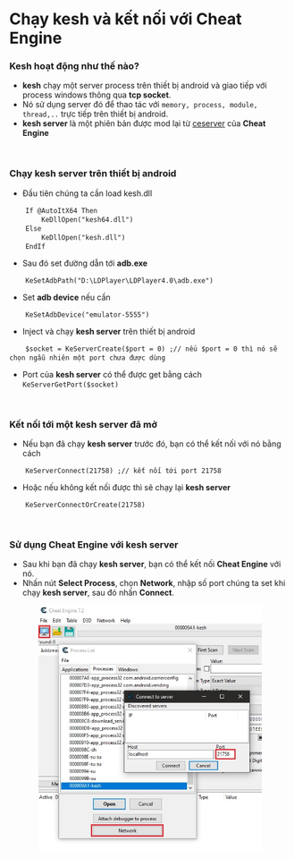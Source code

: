 # Chạy kesh và kết nối với Cheat Engine

### Kesh hoạt động như thế nào?
- **kesh** chạy một server process trên thiết bị android và giao tiếp với process windows thông qua **tcp socket**.
- Nó sử dụng server đó để thao tác với ```memory, process, module, thread,..``` trực tiếp trên thiết bị android.
- **kesh server** là một phiên bản được mod lại từ [ceserver](https://github.com/cheat-engine/cheat-engine/tree/master/Cheat%20Engine/ceserver "ceserver") của **Cheat Engine**
<br>

### Chạy kesh server trên thiết bị android
- Đầu tiên chúng ta cần load kesh.dll
```autoit
    If @AutoItX64 Then
        KeDllOpen("kesh64.dll")
    Else
        KeDllOpen("kesh.dll")
    EndIf
```
- Sau đó set đường dẫn tới **adb.exe**
```autoit
    KeSetAdbPath("D:\LDPlayer\LDPlayer4.0\adb.exe")
```
- Set **adb device** nếu cần
```autoit
    KeSetAdbDevice("emulator-5555")
```
- Inject và chạy **kesh server** trên thiết bị android
```autoit
    $socket = KeServerCreate($port = 0) ;// nếu $port = 0 thì nó sẽ chọn ngẫu nhiên một port chưa được dùng
```
- Port của **kesh server** có thể được get bằng cách ```KeServerGetPort($socket)```

<br>

### Kết nối tới một kesh server đã mở
- Nếu bạn đã chạy **kesh server** trước đó, bạn có thể kết nối với nó bằng cách
```autoit
    KeServerConnect(21758) ;// kết nối tới port 21758
```
- Hoặc nếu không kết nối được thì sẽ chạy lại **kesh server**
```autoit
    KeServerConnectOrCreate(21758)
```

<br>

### Sử dụng Cheat Engine với kesh server
- Sau khi bạn đã chạy **kesh server**, bạn có thể kết nối **Cheat Engine** với nó.
- Nhấn nút **Select Process**, chọn **Network**, nhập số port chúng ta set khi chạy **kesh server**, sau đó nhấn **Connect**.<br>
<p align="center"><img src="https://raw.githubusercontent.com/thedemons/kesh-autoit/main/documentation/ce_setup.jpg" width="400"></p>
